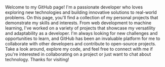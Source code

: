 Welcome to my GitHub page! I'm a passionate developer who loves exploring new technologies and building innovative solutions to real-world problems. On this page, you'll find a collection of my personal projects that demonstrate my skills and interests. From web development to machine learning, I've worked on a variety of projects that showcase my versatility and adaptability as a developer. I'm always looking for new challenges and opportunities to learn, and GitHub has been an invaluable platform for me to collaborate with other developers and contribute to open-source projects. Take a look around, explore my code, and feel free to connect with me if you're interested in collaborating on a project or just want to chat about technology. Thanks for visiting!
